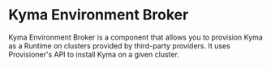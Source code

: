 # Kyma Environment Broker

Kyma Environment Broker is a component that allows you to provision Kyma as a Runtime on clusters provided by third-party providers. It uses Provisioner's API to install Kyma on a given cluster. 
